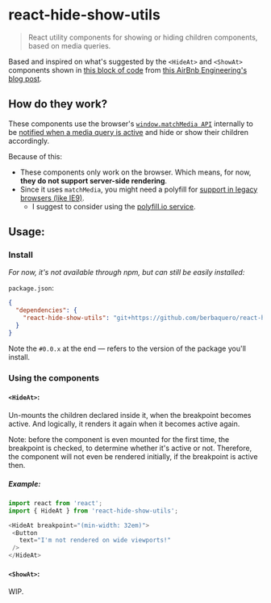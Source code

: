 # react-hide-show-utils
> React utility components for showing or hiding children components, based on media queries.

Based and inspired on what's suggested by the `<HideAt>` and `<ShowAt>` components shown 
in [this block of code](https://medium.com/airbnb-engineering/rearchitecting-airbnbs-frontend-5e213efc24d2#d5f9) from [this AirBnb Engineering's blog post](https://medium.com/airbnb-engineering/rearchitecting-airbnbs-frontend-5e213efc24d2).

## How do they work?
These components use the browser's [`window.matchMedia API`](https://developer.mozilla.org/en-US/docs/Web/API/window/matchMedia) internally to be 
[notified when a media query is active](https://developer.mozilla.org/en-US/docs/Web/CSS/Media_Queries/Testing_media_queries#Receiving_query_notifications)
and hide or show their children accordingly.

Because of this:

* These components only work on the browser. Which means, for now, **they do not support server-side rendering**.
* Since it uses `matchMedia`, you might need a polyfill for [support in legacy browsers (like IE9)](http://caniuse.com/#feat=matchmedia).
  * I suggest to consider using the [polyfill.io service](https://polyfill.io/).

## Usage:

### Install
_For now, it's not available through npm, but can still be easily installed:_

`package.json`:
```json
{
  "dependencies": {
    "react-hide-show-utils": "git+https://github.com/berbaquero/react-hide-show-utils.git#0.0.2"
  }
}
```
Note the `#0.0.x` at the end — refers to the version of the package you'll install.

### Using the components

#### `<HideAt>`:

Un-mounts the children declared inside it, when the breakpoint becomes active.
And logically, it renders it again when it becomes active again.

Note: before the component is even mounted for the first time,
the breakpoint is checked, to determine whether it's active or not.
Therefore, the component will not even be rendered initially, if the breakpoint is active then.

##### Example:

```js
import react from 'react';
import { HideAt } from 'react-hide-show-utils';

<HideAt breakpoint="(min-width: 32em)">
 <Button
   text="I'm not rendered on wide viewports!"
 /> 
</HideAt>
```

#### `<ShowAt>`:

WIP.
